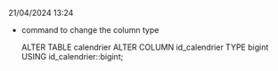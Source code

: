 21/04/2024 13:24


- command to change the column type

    ALTER TABLE calendrier ALTER COLUMN id_calendrier TYPE bigint USING id_calendrier::bigint;

    
